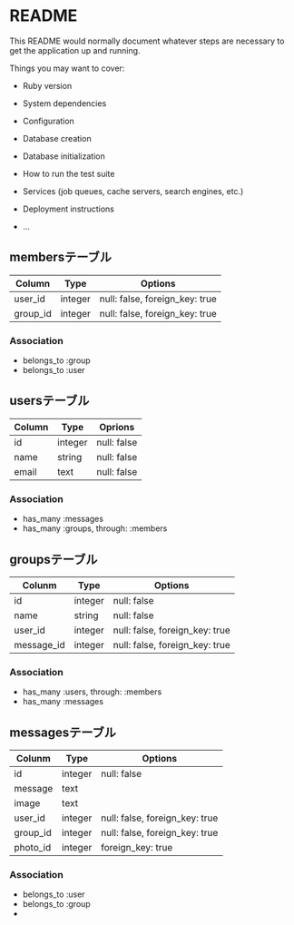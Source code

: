 # README

This README would normally document whatever steps are necessary to get the
application up and running.

Things you may want to cover:

* Ruby version

* System dependencies

* Configuration

* Database creation

* Database initialization

* How to run the test suite

* Services (job queues, cache servers, search engines, etc.)

* Deployment instructions

* ...

## membersテーブル

|Column|Type|Options|
|------|----|-------|
|user_id|integer|null: false, foreign_key: true|
|group_id|integer|null: false, foreign_key: true|

### Association
- belongs_to :group
- belongs_to :user

## usersテーブル

|Column|Type|Oprions|
|------|----|-------|
|id|integer|null: false|
|name|string|null: false|
|email|text|null: false|

### Association
- has_many :messages
- has_many :groups, through: :members


## groupsテーブル
|Colunm|Type|Options|
|------|----|-------|
|id|integer|null: false|
|name|string|null: false|
|user_id|integer|null: false, foreign_key: true|
|message_id|integer|null: false, foreign_key: true|


### Association
- has_many :users, through: :members
- has_many :messages


## messagesテーブル

|Colunm|Type|Options|
|------|----|-------|
|id|integer|null: false|
|message|text|
|image|text|
|user_id|integer|null: false, foreign_key: true|
|group_id|integer|null: false, foreign_key: true|
|photo_id|integer|foreign_key: true|

### Association
- belongs_to :user
- belongs_to :group
-


